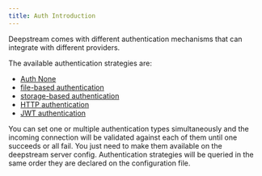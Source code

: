 ```yaml
---
title: Auth Introduction
---
```


Deepstream comes with different authentication mechanisms that can integrate with different providers.

The available authentication strategies are:

- [Auth None](/docs/docs/tutorials/core/auth/none/)
- [file-based authentication](/docs/docs/tutorials/core/auth/file/)
- [storage-based authentication](/docs/docs/tutorials/core/auth/storage/)
- [HTTP authentication](/docs/docs/tutorials/core/auth/http-webhook/)
- [JWT authentication](/docs/docs/tutorials/core/auth/jwt-auth/)


You can set one or multiple authentication types simultaneously and the incoming connection will be validated against each of them until one succeeds or all fail. You just need to make them available on the deepstream server config. Authentication strategies will be queried in the same order they are declared on the configuration file.
